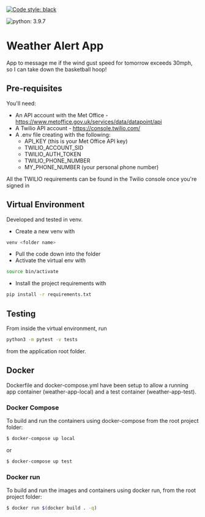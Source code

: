 [![Code style: black](https://img.shields.io/badge/code%20style-black-000000.svg)](https://github.com/psf/black)


![python: 3.9.7](https://img.shields.io/badge/python-3.9.7-blue.svg)

# Weather Alert App 

App to message me if the wind gust speed for tomorrow exceeds 30mph, so I can take down the basketball hoop!

## Pre-requisites

You'll need:

* An API account with the Met Office - https://www.metoffice.gov.uk/services/data/datapoint/api
* A Twilio API account - https://console.twilio.com/
* A .env file creating with the following:
    * API_KEY (this is your Met Office API key)
    * TWILIO_ACCOUNT_SID
    * TWILIO_AUTH_TOKEN
    * TWILIO_PHONE_NUMBER
    * MY_PHONE_NUMBER (your personal phone number)
    
All the TWILIO requirements can be found in the Twilio console once you're signed in

## Virtual Environment

Developed and tested in venv.  

* Create a new venv with 

```bash
venv <folder name>
```
* Pull the code down into the folder
* Activate the virtual env with 
```bash
source bin/activate
```
* Install the project requirements with 
```bash
pip install -r requirements.txt
```


## Testing

From inside the virtual environment, run

```bash
python3 -m pytest -v tests
```
from the application root folder.

## Docker
Dockerfile and docker-compose.yml have been setup to allow a running app container (weather-app-local) and a test container (weather-app-test).

### Docker Compose

To build and run the containers using docker-compose from the root project folder:
```bash
$ docker-compose up local
```
or 
```bash
$ docker-compose up test
```

### Docker run

To build and run the images and containers using docker run, from the root project folder:
```bash
$ docker run $(docker build . -q)
```